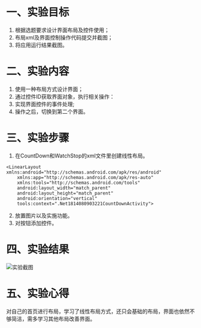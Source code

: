 # 一、实验目标

1. 根据选题要求设计界面布局及控件使用；
2. 布局xml及界面控制操作代码提交并截图；
3. 将应用运行结果截图。

#  二、实验内容

1. 使用一种布局方式设计界面；
2. 通过控件ID获取界面对象，执行相关操作：
3. 实现界面控件的事件处理;
4. 操作之后，切换到第二个界面。

# 三、实验步骤

1. 在CountDown和WatchStop的xml文件里创建线性布局。
```
<LinearLayout xmlns:android="http://schemas.android.com/apk/res/android"
    xmlns:app="http://schemas.android.com/apk/res-auto"
    xmlns:tools="http://schemas.android.com/tools"
    android:layout_width="match_parent"
    android:layout_height="match_parent"
    android:orientation="vertical"
    tools:context=".Net1814080903221CountDownActivity">
 ```
2. 放置图片以及实施功能。
2. 对按钮添加控件。

# 四、实验结果
![实验截图](https://raw.githubusercontent.com/TiAmo825/android-labs-2020/master/students/net1814080903221/lab4.jpg)

# 五、实验心得
对自己的首页进行布局，学习了线性布局方式，还只会基础的布局，界面也依然不够简洁，需多学习其他布局改善界面。
